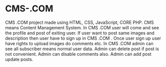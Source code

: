 # CMS-.COM
CMS .COM project made using HTML, CSS, JavaScript, CORE PHP. CMS means Content Management System. In CMS .COM user will come and see the profile and post of exiting user. If user want to post same images and description then user have to sign up in CMS .COM . Once user sign up user have rights to upload images do comments etc. In CMS .COM admin can see all subscriber means normal user data. Admin can delete post if post is not convenient. Admin can disable comments also. Admin can add post update posts.   

